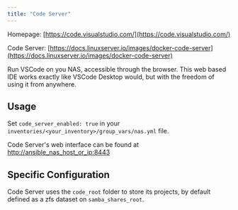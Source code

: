 ```yaml
---
title: "Code Server"
---
```


Homepage: [https://code.visualstudio.com/](https://code.visualstudio.com/)

Code Server: [https://docs.linuxserver.io/images/docker-code-server](https://docs.linuxserver.io/images/docker-code-server)

Run VSCode on you NAS, accessible through the browser. This web based IDE works exactly like VSCode Desktop would, but with the freedom of using it from anywhere.

## Usage

Set `code_server_enabled: true` in your `inventories/<your_inventory>/group_vars/nas.yml` file.

Code Server's web interface can be found at [http://ansible_nas_host_or_ip:8443](http://ansible_nas_host_or_ip:8443)

## Specific Configuration

Code Server uses the `code_root` folder to store its projects, by default defined as a zfs dataset on `samba_shares_root`.
